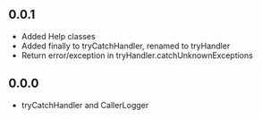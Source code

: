 ## 0.0.1

* Added Help classes
* Added finally to tryCatchHandler, renamed to tryHandler
* Return error/exception in tryHandler.catchUnknownExceptions

## 0.0.0

* tryCatchHandler and CallerLogger

